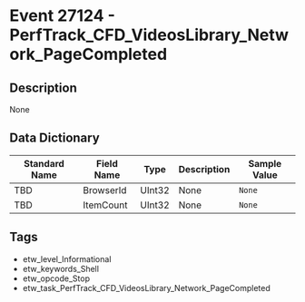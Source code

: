 # Event 27124 - PerfTrack_CFD_VideosLibrary_Network_PageCompleted

## Description
None

## Data Dictionary
|Standard Name|Field Name|Type|Description|Sample Value|
|---|---|---|---|---|
|TBD|BrowserId|UInt32|None|`None`|
|TBD|ItemCount|UInt32|None|`None`|

## Tags
* etw_level_Informational
* etw_keywords_Shell
* etw_opcode_Stop
* etw_task_PerfTrack_CFD_VideosLibrary_Network_PageCompleted